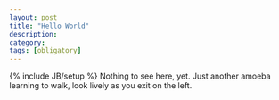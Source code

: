 ```yaml
---
layout: post
title: "Hello World"
description:
category:
tags: [obligatory]
---
```

{% include JB/setup %}
Nothing to see here, yet. Just another amoeba learning to walk, look lively as you exit on the left.